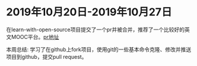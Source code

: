 # 2019年10月20日-2019年10月27日

在learn-with-open-source项目提交了一个pr并被合并，推荐了一个比较好的英文MOOC平台。[pr地址](https://github.com/zhuangbiaowei/learn-with-open-source/pull/112)

本周总结: 学习了在github上fork项目，使用git的一些基本命令克隆、修改并推送项目到github，提交pull request。
 
